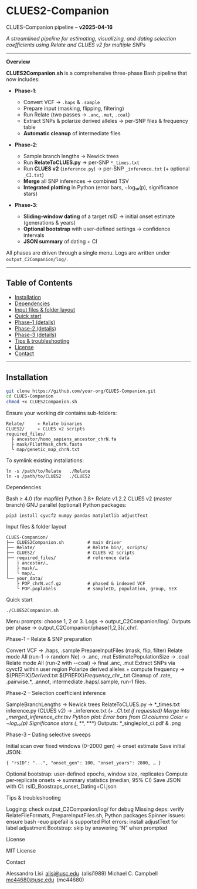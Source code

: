 # CLUES2-Companion  
CLUES-Companion pipeline – **v2025-04-16**

*A streamlined pipeline for estimating, visualizing, and dating selection coefficients using Relate and CLUES v2 for multiple SNPs*

---

**Overview**

**CLUES2Companion.sh** is a comprehensive three-phase Bash pipeline that now includes:

- **Phase-1**:  
  - Convert VCF → `.haps` & `.sample`  
  - Prepare input (masking, flipping, filtering)  
  - Run Relate (two passes → `.anc`, `.mut`, `.coal`)  
  - Extract SNPs & polarize derived alleles → per-SNP files & frequency table  
  - **Automatic cleanup** of intermediate files  

- **Phase-2**:  
  - Sample branch lengths → Newick trees  
  - Run **RelateToCLUES.py** → per-SNP `*_times.txt`  
  - Run **CLUES v2** (`inference.py`) → per-SNP `_inference.txt` (+ optional `_CI.txt`)  
  - **Merge** all SNP inferences → combined TSV  
  - **Integrated plotting** in Python (error bars, −log₁₀(p), significance stars)  

- **Phase-3**:  
  - **Sliding-window dating** of a target rsID → initial onset estimate (generations & years)  
  - **Optional bootstrap** with user-defined settings → confidence intervals  
  - **JSON summary** of dating + CI  

All phases are driven through a single menu.  Logs are written under `output_C2Companion/log/`.

---

## Table of Contents

- [Installation](#installation)  
- [Dependencies](#dependencies)  
- [Input files & folder layout](#inputs)  
- [Quick start](#quick-start)  
- [Phase-1 (details)](#phase-1)  
- [Phase-2 (details)](#phase-2)  
- [Phase-3 (details)](#phase-3)  
- [Tips & troubleshooting](#tips)  
- [License](#license)  
- [Contact](#contact)  

---

<a name="installation"></a>
## Installation

```bash
git clone https://github.com/your-org/CLUES-Companion.git
cd CLUES-Companion
chmod +x CLUES2Companion.sh
```
Ensure your working dir contains sub-folders:

```
Relate/     ← Relate binaries  
CLUES2/     ← CLUES v2 scripts  
required_files/  
  ├ ancestor/homo_sapiens_ancestor_chrN.fa  
  ├ mask/PilotMask_chrN.fasta  
  └ map/genetic_map_chrN.txt  
```

To symlink existing installations:
```
ln -s /path/to/Relate   ./Relate
ln -s /path/to/CLUES2   ./CLUES2
```

<a name="dependencies"></a>

Dependencies

Bash ≥ 4.0 (for mapfile)
Python 3.8+
Relate v1.2.2
CLUES v2 (master branch)
GNU parallel (optional)
Python packages:

```
pip3 install cyvcf2 numpy pandas matplotlib adjustText
```

<a name="inputs"></a>

Input files & folder layout

```
CLUES-Companion/
├── CLUES2Companion.sh         # main driver
├── Relate/                    # Relate bin/, scripts/
├── CLUES2/                    # CLUES v2 scripts
├── required_files/            # reference data
│   ├ ancestor/…
│   ├ mask/…
│   └ map/…
└── your_data/
    ├ POP_chrN.vcf.gz          # phased & indexed VCF
    └ POP.poplabels            # sampleID, population, group, SEX
```

<a name="quick-start"></a>

Quick start
```
./CLUES2Companion.sh
```


Menu prompts: choose 1, 2 or 3.
Logs → output_C2Companion/log/.
Outputs per phase → output_C2Companion/phase{1,2,3}/<PREFIX>_chr<CHR>/.

<a name="phase-1"></a>

Phase-1 – Relate & SNP preparation

Convert VCF → .haps, .sample
PrepareInputFiles (mask, flip, filter)
Relate mode All (run-1 → random Ne) → .anc, .mut
EstimatePopulationSize → .coal
Relate mode All (run-2 with --coal) → final .anc, .mut
Extract SNPs via cyvcf2 within user region
Polarize derived alleles + compute frequency →
${PREFIX}_Derived_<rs>.txt
${PREFIX}_Frequency_chr<CHR>_<start>_<end>.txt
Cleanup of .rate, .pairwise.*, .annot, intermediate .haps/.sample, run-1 files.

<a name="phase-2"></a>

Phase-2 – Selection coefficient inference

SampleBranchLengths → Newick trees
RelateToCLUES.py → *_times.txt
inference.py (CLUES v2) → _inference.txt (+ *_CI.txt if requested)
Merge into <PREFIX>_merged_inference_chr<CHR>.tsv
Python plot:
Error bars from CI columns
Color = −log₁₀(p)
Significance stars (*, **, ***)
Outputs: *_singleplot_ci.pdf & .png

<a name="phase-3"></a>

Phase-3 – Dating selective sweeps

Initial scan over fixed windows (0–2000 gen) → onset estimate
Save initial JSON:

`{ "rsID": "...", "onset_gen": 100, "onset_years": 2800, … }`


Optional bootstrap: user-defined epochs, window size, replicates
Compute per-replicate onsets → summary statistics (median, 95% CI)
Save JSON with CI:
rsID_Boostraps_onset_Dating+CI.json

<a name="tips"></a>

Tips & troubleshooting

Logging: check output_C2Companion/log/ for debug
Missing deps: verify RelateFileFormats, PrepareInputFiles.sh, Python packages
Spinner issues: ensure bash -euo pipefail is supported
Plot errors: install adjustText for label adjustment
Bootstrap: skip by answering “N” when prompted
<a name="license"></a>

License

MIT License

<a name="contact"></a>

Contact

Alessandro Lisi alisi@usc.edu (alisi1989)
Michael C. Campbell mc44680@usc.edu (mc44680)
